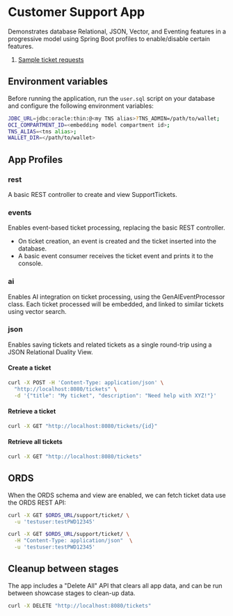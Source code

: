# Customer Support App

Demonstrates database Relational, JSON, Vector, and Eventing features in a progressive model using Spring Boot profiles to enable/disable certain features.

1. [Sample ticket requests](./ticket_requests.md)

## Environment variables

Before running the application, run the `user.sql` script on your database and configure the following environment variables:

```bash
JDBC_URL=jdbc:oracle:thin:@<my TNS alias>?TNS_ADMIN=/path/to/wallet;
OCI_COMPARTMENT_ID=<embedding model compartment id>;
TNS_ALIAS=<tns alias>;
WALLET_DIR=</path/to/wallet>
```

## App Profiles

### rest

A basic REST controller to create and view SupportTickets.

### events

Enables event-based ticket processing, replacing the basic REST controller.
- On ticket creation, an event is created and the ticket inserted into the database.
- A basic event consumer receives the ticket event and prints it to the console.

### ai

Enables AI integration on ticket processing, using the GenAIEventProcessor class.
Each ticket processed will be embedded, and linked to similar tickets using vector search.

### json

Enables saving tickets and related tickets as a single round-trip using a JSON Relational Duality View.

#### Create a ticket

```bash
curl -X POST -H 'Content-Type: application/json' \
  "http://localhost:8080/tickets" \
  -d '{"title": "My ticket", "description": "Need help with XYZ!"}'
```

#### Retrieve a ticket

```bash
curl -X GET "http://localhost:8080/tickets/{id}"
```

#### Retrieve all tickets
 ```bash
curl -X GET "http://localhost:8080/tickets"
```

## ORDS

When the ORDS schema and view are enabled, we can fetch ticket data use the ORDS REST API:

```bash
curl -X GET $ORDS_URL/support/ticket/ \
  -u 'testuser:testPWD12345'
```

```bash
curl -X GET $ORDS_URL/support/ticket/ \
  -H "Content-Type: application/json"  \
  -u 'testuser:testPWD12345'
```

## Cleanup between stages

The app includes a "Delete All" API that clears all app data, and can be run between showcase stages to clean-up data.

```bash
curl -X DELETE "http://localhost:8080/tickets"
```
